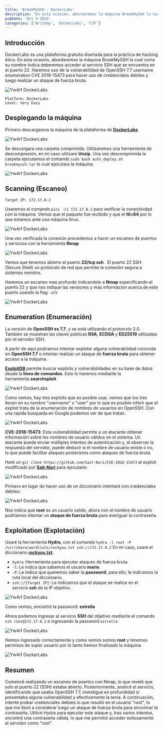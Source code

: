 ```yaml
---
title: 'BreakMySSH - DockerLabs'
description: "En esta ocasión, abordaremos la máquina BreakMySSH la cual como su nombre indica deberemos acceder al servicio SSH que se encuentra en el puerto 22. Haremos uso de la vulnerabilidad de OpenSSH 7.7 username enumeration CVE 2018-15473 para hacer uso de credenciales debiles y luego realizar un ataque de fuerza bruta."
pubDate: 'Oct 9 2024'
categories: ['WriteUp', 'DockerLabs', 'CTF']
--- 
```


## Introducción

DockerLabs es una plataforma gratuita diseñada para la práctica de hacking ético. En esta ocasión, abordaremos la máquina BreakMySSH la cual como su nombre indica deberemos acceder al servicio SSH que se encuentra en el puerto 22. Haremos uso de la vulnerabilidad de OpenSSH 7.7 username enumeration CVE 2018-15473 para hacer uso de credenciales debiles y luego realizar un ataque de fuerza bruta.

![Yw4rf DockerLabs](../../../assets/DockerLabs/BreakMySSH/dockerlabs-breakmyssh.png)
~~~
Platform: DockerLabs
Level: Very Easy
~~~

## Desplegando la máquina

Primero descargamos la máquina de la plataforma de [**DockerLabs**](https://dockerlabs.es/)

![Yw4rf DockerLabs](../../../assets/DockerLabs/BreakMySSH/dockerlabs-download.png)


Se descargara una carpeta comprimida. Utilizaremos una herramienta de descompresión, en mi caso utilizare **Unzip**. Una vez descomprimida la carpeta ejecutamos el comando `sudo bash auto_deploy.sh breakmyssh.tar` lo cual ejecutara la máquina.

![Yw4rf DockerLabs](../../../assets/DockerLabs/BreakMySSH/breakmyssh1.png)

## Scanning (Escaneo)

~~~
Target IP: 172.17.0.2
~~~

Usaremos el comando `pinc -c1 172.17.0.2` para verificar la conectividad con la máquina. Vemos que el paquete fue recibido y que el **ttl=64** por lo que estamos ante una máquina linux.

![Yw4rf DockerLabs](../../../assets/DockerLabs/BreakMySSH/breakmyssh2.png)

Una vez verificada la conexión procedemos a hacer un escaneo de puertos y servicios con la herramienta **Nmap**

![Yw4rf DockerLabs](../../../assets/DockerLabs/BreakMySSH/breakmyssh3.png)

Vemos que tenemos abierto el puerto **22/tcp ssh**.  El puerto 22 SSH (Secure Shell) un protocolo de red que permite la conexión segura a sistemas remotos.

Haremos un escaneo mas profundo indicandole a **Nmap** especifícando el puerto 22 y que nos indique las versiones y más informacíon acerca de este puerto usando la flag `-sCV`

![Yw4rf DockerLabs](../../../assets/DockerLabs/BreakMySSH/breakmyssh4.png)

## Enumeration (Enumeración)

La versión de **OpenSSH es 7.7**, y se está utilizando el protocolo 2.0. También se muestran las claves públicas **RSA**, **ECDSA** y **ED25519** utilizadas por el servidor SSH. 

A partir de aquí podriamos intentar explotar alguna vulnerabilidad conocida en **OpenSSH 7.7** o intentar realizar un ataque de **fuerza bruta** para obtener acceso a la máquina.

**[ExploitDB](https://www.exploit-db.com/)** permite buscar exploits y vulnerabilidades en su base de datos desde la **línea de comandos**. Esto lo haremos mediante la herramienta **searchsploit**

![Yw4rf DockerLabs](../../../assets/DockerLabs/BreakMySSH/breakmyssh5.png)

Como vemos, hay tres exploits que es posible usar, vemos que los tres llevan en su nombre "username" o "user" por lo que es posible inferir que el exploit trata de la enumeración de nombres de usuarios en OpenSSH. Con una rapida busqueda en Google podemos ver de que tratan. 

![Yw4rf DockerLabs](../../../assets/DockerLabs/BreakMySSH/breakmyssh6.png)

**CVE-2018-15473**: Esta vulnerabilidad permite a un atacante obtener información sobre los nombres de usuario válidos en el sistema. Un atacante puede enviar múltiples intentos de autenticación y, al observar la respuesta del servidor, puede deducir si el nombre de usuario existe o no, lo que puede facilitar ataques posteriores como ataques de fuerza bruta.

Haré un `git clone https://github.com/Sait-Nuri/CVE-2018-15473` al exploit modificadó por **[Sait-Nuri](https://github.com/Sait-Nuri)** para ejecutarlo

![Yw4rf DockerLabs](../../../assets/DockerLabs/BreakMySSH/breakmyssh7.png)

Primero en lugar de hacer uso de un diccionario intentaré con credenciales debiles:

![Yw4rf DockerLabs](../../../assets/DockerLabs/BreakMySSH/breakmyssh8.png)

Nos indica que **root** es un usuario valido, ahora con el nombre de usuario podriamos intentar un **ataque de fuerza bruta** para averiguar la contraseña. 

## Exploitation (Explotación)

Usaré la herramienta **Hydra**, con el comando `hydra -l root -P /usr/share/wordlists/rockyou.txt ssh://172.17.0.2` En mi caso, usaré el diccionario [**rockyou.txt**](https://github.com/brannondorsey/naive-hashcat/releases/download/data/rockyou.txt).

- `hydra`: Herramienta para ejecutar ataques de fuerza bruta.
- `-l`: Le indica que sabemos el usuario **mario**.
- `-P`: Le indica que queremos saber la **password**; para ello, le indicamos la ruta local del diccionario.
- `ssh://{Target IP}`: Le indicamos que el ataque se realice en el servicio **ssh** de la IP objetivo.

![Yw4rf DockerLabs](../../../assets/DockerLabs/BreakMySSH/breakmyssh9.png)

Como vemos, encontró la password: **estrella**

Ahora podemos ingresar al servicio **SSH** del objetivo mediante el comando `ssh root@172.17.0.2` e ingresando la password `estrella`

![Yw4rf DockerLabs](../../../assets/DockerLabs/BreakMySSH/breakmyssh10.png)

Hemos ingresado correctamente y como vemos somos **root** y tenemos permisos de super usuario por lo tanto hemos finalizado la máquina

![Yw4rf DockerLabs](../../../assets/DockerLabs/BreakMySSH/breakmyssh11.png)

## Resumen

Comencé realizando un escaneo de puertos con Nmap, lo que reveló que solo el puerto 22 (SSH) estaba abierto. Posteriormente, analicé el servicio, identificando que usaba OpenSSH 7.7, investigué en profundidad si presentaba alguna vulnerabilidad y efectivamente la tenía. A continuación, intenté probar credenciales debiles lo que resultó en el usuario "root", lo que me llevó a considerar luego un ataque de fuerza bruta para encontrar la contraseña. Utilicé Hydra para ejecutar este ataque y, tras varios intentos, encontré una contraseña válida, lo que me permitió acceder exitosamente al servidor como "root". 

<br>

